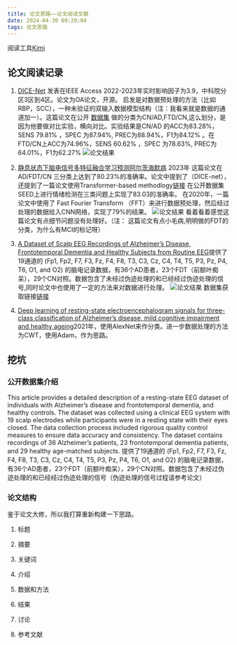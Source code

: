 ```yaml
---
title: 论文思路——论文阅读文献
date: 2024-04-30 09:29:04
tags: 论文思路
---
```

阅读工具[Kimi](https://kimi.moonshot.cn)
## 论文阅读记录
1. [DICE-Net](https://ieeexplore.ieee.org/abstract/document/10179900) 发表在IEEE Access 2022-2023年实时影响因子为3.9，中科院分区3区到4区。论文为OA论文，开源。
启发是对数据预处理的方法（比如RBP，SCC），一种未验证的双输入数据模型结构（注：我看来就是数据的通道加一）。这篇论文在公开 [数据集](https://www.mdpi.com/2306-5729/8/6/95)  做的分类为CN/AD,FTD/CN,这么划分，是因为他要做对比实验，横向对比。实验结果是CN/AD 的ACC为83.28%，SENS 79.81% ，SPEC 为87.94%, PREC为88.94%，F1为84.12% 。在FTD/CN上ACC为74.96%，SENS 60.62% ，SPEC 为78.63%, PREC为64.01%，F1为62.27% 
![论文结果](pic/lwsl2.png)
2. [静息状态下脑电信号多特征融合学习预测阿尔茨海默病](https://www.frontiersin.org/journals/neuroscience/articles/10.3389/fnins.2023.1272834/full) 2023年
这篇论文在AD/FDT/CN 三分类上达到了80.23%的准确率。论文中提到了（DICE-net），还提到了一篇论文使用Transformer-based methodlogy[链接](https://www.sciencedirect.com/science/article/abs/pii/S0378437122004642)     在公开数据集SEED上进行情绪检测在三类问题上实现了83.03的准确率。
在2020年，一篇论文[](https://ieeexplore.ieee.org/document/9162148)中使用了 Fast Fourier Transform （FFT）来进行数据预处理，然后经过处理的数据给入CNN网络，实现了79%的结果。
![论文结果](pic/lwsl3.png)
看着看着感觉这篇论文有点细节问题没有处理好。（注： 这篇论文有点小毛病,明明做的FDT的分类，为什么有MCI的标记呀）


3. [A Dataset of Scalp EEG Recordings of Alzheimer’s Disease, Frontotemporal Dementia and Healthy Subjects from Routine EEG](https://www.mdpi.com/2306-5729/8/6/95)提供了19通道的 (Fp1, Fp2, F7, F3, Fz, F4, F8, T3, C3, Cz, C4, T4, T5, P3, Pz, P4, T6, O1, and O2) 的脑电记录数据，有36个AD患者，23个FDT（前额叶痴呆），29个CN对照。数据包含了未经过伪迹处理的和已经经过伪迹处理的信号,同时论文中也使用了一定的方法来对数据进行处理。
![论文结果](pic/lwsl.png)
数据集获取链接[链接](https://openneuro.org/datasets/ds004504/versions/1.0.7)
4. [Deep learning of resting-state electroencephalogram signals for three-class classification of Alzheimer’s disease, mild cognitive impairment and healthy ageing](https://iopscience.iop.org/article/10.1088/1741-2552/ac05d8)2021年，使用AlexNet来作分类。进一步数据处理的方法为CWT，使用Adam，作为思路。

## 挖坑

### 公开数据集介绍
This article provides a detailed description of a resting-state EEG dataset of individuals with Alzheimer’s disease and frontotemporal dementia, and healthy controls. The dataset was collected using a clinical EEG system with 19 scalp electrodes while participants were in a resting state with their eyes closed. The data collection process included rigorous quality control measures to ensure data accuracy and consistency. The dataset contains recordings of 36 Alzheimer’s patients, 23 frontotemporal dementia patients, and 29 healthy age-matched subjects.
提供了19通道的 (Fp1, Fp2, F7, F3, Fz, F4, F8, T3, C3, Cz, C4, T4, T5, P3, Pz, P4, T6, O1, and O2) 的脑电记录数据，有36个AD患者，23个FDT（前额叶痴呆），29个CN对照。数据包含了未经过伪迹处理的和已经经过伪迹处理的信号（伪迹处理的信号过程请参考论文）

### 论文结构
鉴于论文大修，所以我打算重新构建一下思路。
1. 标题
2. 摘要
3. 关键词

1. 介绍
2. 数据和方法
3. 结果
4. 讨论
5. 参考文献

